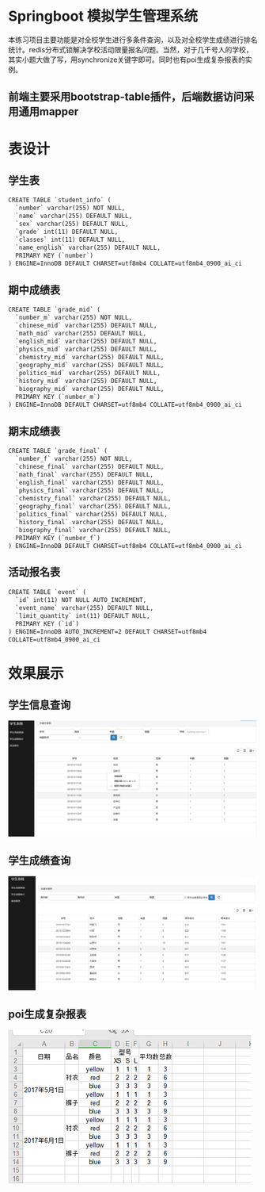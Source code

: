 # Springboot 模拟学生管理系统
本练习项目主要功能是对全校学生进行多条件查询，以及对全校学生成绩进行排名统计。redis分布式锁解决学校活动限量报名问题。当然，对于几千号人的学校，其实小题大做了写，用synchronize关键字即可。同时也有poi生成复杂报表的实例。

## 前端主要采用bootstrap-table插件，后端数据访问采用通用mapper


# 表设计
## 学生表
```
CREATE TABLE `student_info` (
  `number` varchar(255) NOT NULL,
  `name` varchar(255) DEFAULT NULL,
  `sex` varchar(255) DEFAULT NULL,
  `grade` int(11) DEFAULT NULL,
  `classes` int(11) DEFAULT NULL,
  `name_english` varchar(255) DEFAULT NULL,
  PRIMARY KEY (`number`)
) ENGINE=InnoDB DEFAULT CHARSET=utf8mb4 COLLATE=utf8mb4_0900_ai_ci
```

## 期中成绩表
```
CREATE TABLE `grade_mid` (
  `number_m` varchar(255) NOT NULL,
  `chinese_mid` varchar(255) DEFAULT NULL,
  `math_mid` varchar(255) DEFAULT NULL,
  `english_mid` varchar(255) DEFAULT NULL,
  `physics_mid` varchar(255) DEFAULT NULL,
  `chemistry_mid` varchar(255) DEFAULT NULL,
  `geography_mid` varchar(255) DEFAULT NULL,
  `politics_mid` varchar(255) DEFAULT NULL,
  `history_mid` varchar(255) DEFAULT NULL,
  `biography_mid` varchar(255) DEFAULT NULL,
  PRIMARY KEY (`number_m`)
) ENGINE=InnoDB DEFAULT CHARSET=utf8mb4 COLLATE=utf8mb4_0900_ai_ci
```

## 期末成绩表
```
CREATE TABLE `grade_final` (
  `number_f` varchar(255) NOT NULL,
  `chinese_final` varchar(255) DEFAULT NULL,
  `math_final` varchar(255) DEFAULT NULL,
  `english_final` varchar(255) DEFAULT NULL,
  `physics_final` varchar(255) DEFAULT NULL,
  `chemistry_final` varchar(255) DEFAULT NULL,
  `geography_final` varchar(255) DEFAULT NULL,
  `politics_final` varchar(255) DEFAULT NULL,
  `history_final` varchar(255) DEFAULT NULL,
  `biography_final` varchar(255) DEFAULT NULL,
  PRIMARY KEY (`number_f`)
) ENGINE=InnoDB DEFAULT CHARSET=utf8mb4 COLLATE=utf8mb4_0900_ai_ci
```
## 活动报名表
```
CREATE TABLE `event` (
  `id` int(11) NOT NULL AUTO_INCREMENT,
  `event_name` varchar(255) DEFAULT NULL,
  `limit_quantity` int(11) DEFAULT NULL,
  PRIMARY KEY (`id`)
) ENGINE=InnoDB AUTO_INCREMENT=2 DEFAULT CHARSET=utf8mb4 COLLATE=utf8mb4_0900_ai_ci
```

# 效果展示
## 学生信息查询
![学生信息查询](https://github.com/machao3w/student/blob/master/img/QQ%E6%88%AA%E5%9B%BE20190822135054.png)
## 学生成绩查询
![学生成绩查询](https://github.com/machao3w/student/blob/master/img/QQ%E6%88%AA%E5%9B%BE20190822135141.png)
## poi生成复杂报表
![poi生成复杂报表](https://github.com/machao3w/student/blob/master/img/QQ%E5%9B%BE%E7%89%8720191009164135.png)
